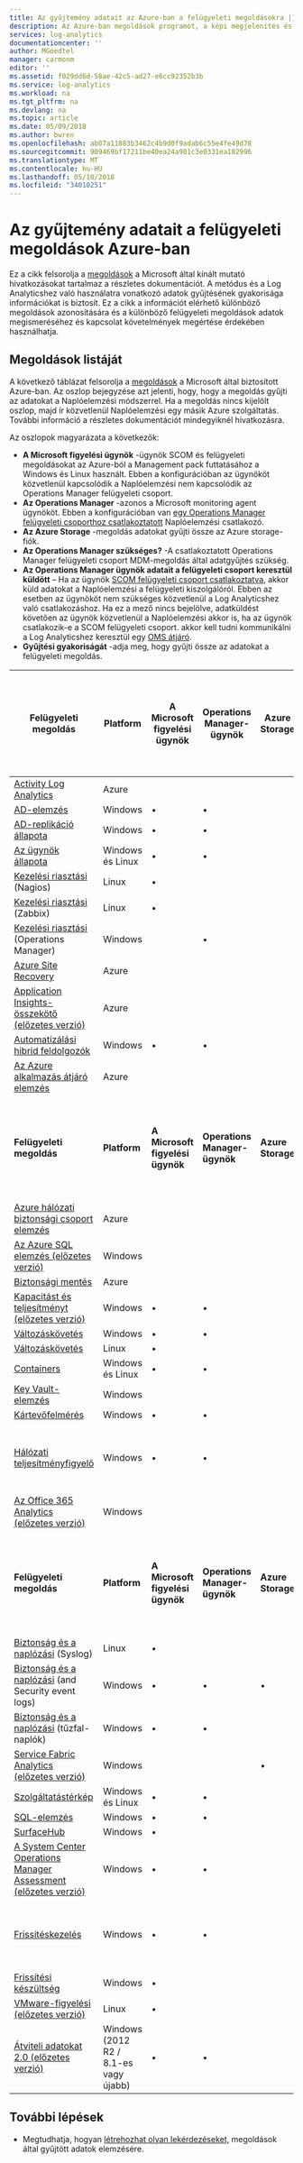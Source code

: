 ```yaml
---
title: Az gyűjtemény adatait az Azure-ban a felügyeleti megoldásokra |} Microsoft Docs
description: Az Azure-ban megoldások programot, a képi megjelenítés és az adatokat, amelyek egy adott probléma terület körül átalakítani metrikák biztosítanak beszerzési szabályok gyűjteménye.  Ez a cikk a Microsoft és a metódus és használatra vonatkozó adatok gyűjtésének gyakorisága elérhető megoldások listáját tartalmazza.
services: log-analytics
documentationcenter: ''
author: MGoedtel
manager: carmonm
editor: ''
ms.assetid: f029dd6d-58ae-42c5-ad27-e6cc92352b3b
ms.service: log-analytics
ms.workload: na
ms.tgt_pltfrm: na
ms.devlang: na
ms.topic: article
ms.date: 05/09/2018
ms.author: bwren
ms.openlocfilehash: ab07a11883b3462c4b9d0f9adab6c55e4fe49d78
ms.sourcegitcommit: 909469bf17211be40ea24a981c3e0331ea182996
ms.translationtype: MT
ms.contentlocale: hu-HU
ms.lasthandoff: 05/10/2018
ms.locfileid: "34010251"
---
```

# <a name="data-collection-details-for-management-solutions-in-azure"></a>Az gyűjtemény adatait a felügyeleti megoldások Azure-ban
Ez a cikk felsorolja a [megoldások](monitoring-solutions.md) a Microsoft által kínált mutató hivatkozásokat tartalmaz a részletes dokumentációt.  A metódus és a Log Analyticshez való használatra vonatkozó adatok gyűjtésének gyakorisága információkat is biztosít.  Ez a cikk a információt elérhető különböző megoldások azonosítására és a különböző felügyeleti megoldások adatok megismeréséhez és kapcsolat követelmények megértése érdekében használhatja. 

## <a name="list-of-management-solutions"></a>Megoldások listáját

A következő táblázat felsorolja a [megoldások](monitoring-solutions.md) a Microsoft által biztosított Azure-ban. Az oszlop bejegyzése azt jelenti, hogy, hogy a megoldás gyűjti az adatokat a Naplóelemzési módszerrel.  Ha a megoldás nincs kijelölt oszlop, majd ír közvetlenül Naplóelemzési egy másik Azure szolgáltatás. További információ a részletes dokumentációt mindegyiknél hivatkozásra.

Az oszlopok magyarázata a következők:

- **A Microsoft figyelési ügynök** -ügynök SCOM és felügyeleti megoldásokat az Azure-ból a Management pack futtatásához a Windows és Linux használt. Ebben a konfigurációban az ügynököt közvetlenül kapcsolódik a Naplóelemzési nem kapcsolódik az Operations Manager felügyeleti csoport. 
- **Az Operations Manager** -azonos a Microsoft monitoring agent ügynököt. Ebben a konfigurációban van [egy Operations Manager felügyeleti csoporthoz csatlakoztatott](../log-analytics/log-analytics-om-agents.md) Naplóelemzési csatlakozó. 
-  **Az Azure Storage** -megoldás adatokat gyűjti össze az Azure storage-fiók. 
- **Az Operations Manager szükséges?** -A csatlakoztatott Operations Manager felügyeleti csoport MDM-megoldás által adatgyűjtés szükség. 
- **Az Operations Manager ügynök adatait a felügyeleti csoport keresztül küldött** – Ha az ügynök [SCOM felügyeleti csoport csatlakoztatva](../log-analytics/log-analytics-om-agents.md), akkor küld adatokat a Naplóelemzési a felügyeleti kiszolgálóról. Ebben az esetben az ügynököt nem szükséges közvetlenül a Log Analyticshez való csatlakozáshoz. Ha ez a mező nincs bejelölve, adatküldést követően az ügynök közvetlenül a Naplóelemzési akkor is, ha az ügynök csatlakozik-e a SCOM felügyeleti csoport. akkor kell tudni kommunikálni a Log Analyticshez keresztül egy [OMS átjáró](../log-analytics/log-analytics-oms-gateway.md).
- **Gyűjtési gyakoriságát** -adja meg, hogy gyűjti össze az adatokat a felügyeleti megoldás. 



| **Felügyeleti megoldás** | **Platform** | **A Microsoft figyelési ügynök** | **Operations Manager-ügynök** | **Azure Storage** | **Az Operations Manager szükséges?** | **Az Operations Manager ügynök adatait a felügyeleti csoport keresztül küldött** | **Gyűjtemény gyakorisága** |
| --- | --- | --- | --- | --- | --- | --- | --- |
| [Activity Log Analytics](../log-analytics/log-analytics-activity.md) | Azure | | | | | | az értesítés |
| [AD-elemzés](../log-analytics/log-analytics-ad-assessment.md) |Windows |&#8226; |&#8226; | | |&#8226; |7 nap |
| [AD-replikáció állapota](../log-analytics/log-analytics-ad-replication-status.md) |Windows |&#8226; |&#8226; | | |&#8226; |5 nap |
| [Az ügynök állapota](../operations-management-suite/oms-solution-agenthealth.md) | Windows és Linux | &#8226; | &#8226; | | | &#8226; | 1 perc |
| [Kezelési riasztási](../log-analytics/log-analytics-solution-alert-management.md) (Nagios) |Linux |&#8226; | | | | |érkezésükkor |
| [Kezelési riasztási](../log-analytics/log-analytics-solution-alert-management.md) (Zabbix) |Linux |&#8226; | | | | |1 perc |
| [Kezelési riasztási](../log-analytics/log-analytics-solution-alert-management.md) (Operations Manager) |Windows | |&#8226; | |&#8226; |&#8226; |3 perc |
| [Azure Site Recovery](../site-recovery/site-recovery-overview.md) | Azure | | | | | | n/a |
| [Application Insights-összekötő (előzetes verzió)](../log-analytics/log-analytics-app-insights-connector.md) | Azure | | | |  |  | az értesítés |
| [Automatizálási hibrid feldolgozók](../automation/automation-hybrid-runbook-worker.md) | Windows | &#8226; | &#8226; |  |  |  | n/a |
| [Az Azure alkalmazás átjáró elemzés](../log-analytics/log-analytics-azure-networking-analytics.md) | Azure |  |  |  |  |  | az értesítés |
| **Felügyeleti megoldás** | **Platform** | **A Microsoft figyelési ügynök** | **Operations Manager-ügynök** | **Azure Storage** | **Az Operations Manager szükséges?** | **Az Operations Manager ügynök adatait a felügyeleti csoport keresztül küldött** | **Gyűjtemény gyakorisága** |
| [Azure hálózati biztonsági csoport elemzés](../log-analytics/log-analytics-azure-networking-analytics.md) | Azure |  |  |  |  |  | az értesítés |
| [Az Azure SQL elemzés (előzetes verzió)](../log-analytics/log-analytics-azure-sql.md) | Windows | | | | | | 1 perc |
| [Biztonsági mentés](https://azure.microsoft.com/resources/templates/101-backup-oms-monitoring/) | Azure |  |  |  |  |  | az értesítés |
| [Kapacitást és teljesítményt (előzetes verzió)](../log-analytics/log-analytics-capacity.md) |Windows |&#8226; |&#8226; | | |&#8226; |érkezésükkor |
| [Változáskövetés](../log-analytics/log-analytics-change-tracking.md) |Windows |&#8226; |&#8226; | | |&#8226; |óránként |
| [Változáskövetés](../log-analytics/log-analytics-change-tracking.md) |Linux |&#8226; | | | | |óránként |
| [Containers](../log-analytics/log-analytics-containers.md) | Windows és Linux | &#8226; | &#8226; |  |  |  | 3 perc |
| [Key Vault-elemzés](../log-analytics/log-analytics-azure-key-vault.md) |Windows | | | | | |az értesítés |
| [Kártevőfelmérés](../log-analytics/log-analytics-malware.md) |Windows |&#8226; |&#8226; | | |&#8226; |óránként |
| [Hálózati teljesítményfigyelő](../log-analytics/log-analytics-network-performance-monitor.md) | Windows | &#8226; | &#8226; |  |  |  | TCP kézfogások 5 másodperces, adatokat küld át 3 percenként |
| [Az Office 365 Analytics (előzetes verzió)](../operations-management-suite/oms-solution-office-365.md) |Windows | | | | | |az értesítés |
| **Felügyeleti megoldás** | **Platform** | **A Microsoft figyelési ügynök** | **Operations Manager-ügynök** | **Azure Storage** | **Az Operations Manager szükséges?** | **Az Operations Manager ügynök adatait a felügyeleti csoport keresztül küldött** | **Gyűjtemény gyakorisága** |
| [Biztonság és a naplózási](../operations-management-suite/oms-security-getting-started.md) (Syslog) | Linux | &#8226; | | |  |  | érkezésükkor |
| [Biztonság és a naplózási](../operations-management-suite/oms-security-getting-started.md) (and Security event logs) |Windows |&#8226; |&#8226; |&#8226; |  |&#8226; | érkezésükkor |
| [Biztonság és a naplózási](../operations-management-suite/oms-security-getting-started.md) (tűzfal-naplók) |Windows |&#8226; |&#8226; |  |  |  |érkezésükkor |
| [Service Fabric Analytics (előzetes verzió)](../log-analytics/log-analytics-service-fabric.md) |Windows | | |&#8226; | | |5 perc |
| [Szolgáltatástérkép](../operations-management-suite/operations-management-suite-service-map.md) | Windows és Linux | &#8226; | &#8226; |  |  |  | 15 másodperc |
| [SQL-elemzés](../log-analytics/log-analytics-sql-assessment.md) |Windows |&#8226; |&#8226; | | |&#8226; |7 nap |
| [SurfaceHub](../log-analytics/log-analytics-surface-hubs.md) |Windows |&#8226; | | | | |érkezésükkor |
| [A System Center Operations Manager Assessment (előzetes verzió)](../log-analytics/log-analytics-scom-assessment.md) | Windows | &#8226; | &#8226; |  |  | &#8226; | hét napja |
| [Frissítéskezelés](../operations-management-suite/oms-solution-update-management.md) | Windows |&#8226; |&#8226; | | |&#8226; |legalább 2 alkalommal nap és 15 perc után a frissítés telepítése |
| [Frissítési készültség](https://docs.microsoft.com/windows/deployment/upgrade/upgrade-readiness-get-started) | Windows | &#8226; |  |  |  |  | 2 nap |
| [VMware-figyelési (előzetes verzió)](../log-analytics/log-analytics-vmware.md) | Linux | &#8226; |  |  |  |  | 3 perc |
| [Átviteli adatokat 2.0 (előzetes verzió)](../log-analytics/log-analytics-wire-data.md) |Windows (2012 R2 / 8.1-es vagy újabb) |&#8226; |&#8226; | | | | 1 perc |




## <a name="next-steps"></a>További lépések
* Megtudhatja, hogyan [létrehozhat olyan lekérdezéseket,](../log-analytics/log-analytics-log-searches.md) megoldások által gyűjtött adatok elemzésére.
